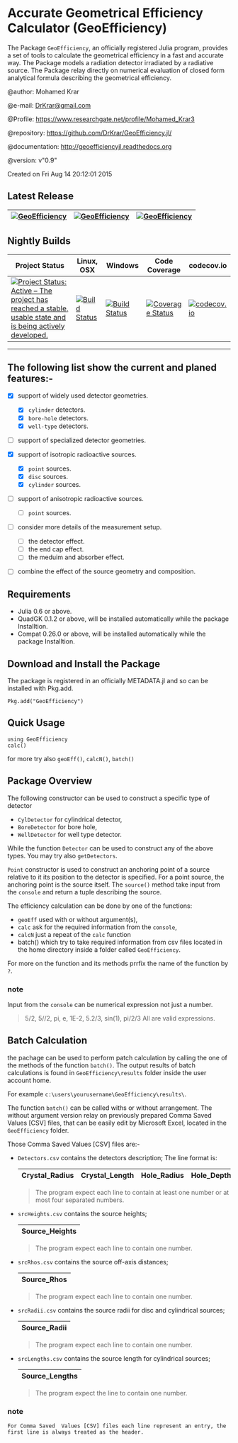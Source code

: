 # Accurate Geometrical Efficiency Calculator (GeoEfficiency)

The Package `GeoEfficiency`, an officially registered Julia program, provides a set of tools  to calculate the geometrical efficiency in a fast and accurate way. 
The Package models a radiation detector irradiated by a radiative source. 
The Package relay directly on numerical evaluation of closed form analytical formula describing the geometrical efficiency.

@author: Mohamed Krar

@e-mail: DrKrar@gmail.com

@Profile: https://www.researchgate.net/profile/Mohamed_Krar3

@repository: https://github.com/DrKrar/GeoEfficiency.jl/

@documentation: http://geoefficiencyjl.readthedocs.org

@version: v"0.9"

Created on Fri Aug 14 20:12:01 2015


## Latest Release 
[![GeoEfficiency](http://pkg.julialang.org/badges/GeoEfficiency_0.4.svg)](http://pkg.julialang.org/?pkg=GeoEfficiency)  | [![GeoEfficiency](http://pkg.julialang.org/badges/GeoEfficiency_0.5.svg)](http://pkg.julialang.org/?pkg=GeoEfficiency)  | [![GeoEfficiency](http://pkg.julialang.org/badges/GeoEfficiency_0.6.svg)](http://pkg.julialang.org/?pkg=GeoEfficiency) 
----|----|----

## Nightly Builds

Project Status | Linux, OSX | Windows | Code Coverage | codecov.io
----|----|----|----|----
[![Project Status: Active – The project has reached a stable, usable state and is being actively developed.](http://www.repostatus.org/badges/latest/active.svg)](http://www.repostatus.org/#active) | [![Build Status](https://travis-ci.org/DrKrar/GeoEfficiency.jl.svg)](https://travis-ci.org/DrKrar/GeoEfficiency.jl) | [![Build Status](https://ci.appveyor.com/api/projects/status/ew595nn4njmm4dbl?svg=true)](https://ci.appveyor.com/project/DrKrar/GeoEfficiency-jl) | [![Coverage Status](https://coveralls.io/repos/github/DrKrar/GeoEfficiency.jl/badge.svg?branch=master)](https://coveralls.io/github/DrKrar/GeoEfficiency.jl?branch=master) | [![codecov.io](http://codecov.io/github/DrKrar/GeoEfficiency.jl/coverage.svg?branch=master)](http://codecov.io/github/DrKrar/GeoEfficiency.jl?branch=master)

---

## The following list show the current and planed features:-

 - [x] support of widely used detector geometries.
      - [x] `cylinder` detectors.
      - [x] `bore-hole` detectors.
      - [x] `well-type` detectors.
	
 - [ ] support of specialized detector geometries.
 
 - [x] support of isotropic radioactive sources.
      - [x] `point` sources.
      - [x] `disc` sources.
      - [x] `cylinder` sources.

 - [ ] support of anisotropic radioactive sources.
      - [ ] `point` sources.
	
 - [ ] consider more details of the measurement setup.
      - [ ] the detector effect.
      - [ ] the end cap effect.
      - [ ] the meduim and absorber effect.
      
 - [ ] combine the effect of the source geometry and composition. 


## Requirements
 *  Julia 0.6 or above.
 *  QuadGK 0.1.2 or above, will be installed automatically while the package Installtion.
 *  Compat 0.26.0 or above, will be installed automatically while the package Installtion.
 
## Download and Install the Package
The package is registered in an officially METADATA.jl and so can be installed with Pkg.add.

	Pkg.add("GeoEfficiency") 
	
## Quick Usage

	using GeoEfficiency
	calc()
	
for more try also `geoEff()`, `calcN()`, `batch()`
	

## Package Overview
The following constructor can be used to construct a specific type of detector 
 *  `CylDetector` for cylindrical detector, 
 *  `BoreDetector` for bore hole, 
 *  `WellDetector` for well type detector.

 While the function `Detector` can be used to construct any of the above types. You may try also `getDetectors`.


`Point` constructor is used to construct an anchoring point of a source relative to it its position to the detector is specified.
For a point source, the anchoring point is the source itself. 
The `source()` method take input from the `console` and return a tuple describing the source.


The efficiency calculation can be done by one of the functions: 
 *  `geoEff` used with or without argument(s), 
 *  `calc` ask for the required information from the `console`, 
 *  `calcN` just a repeat of the `calc` function 
 *  batch() which try to take required information from csv files located in the home directory inside a folder called `GeoEfficiency`.
 
For more on the function and its methods prrfix the name of the function by `?`.

### note
   Input from the `console` can be numerical expression not just a number.
   
   > 5/2, 5//2, pi, e, 1E-2, 5.2/3, sin(1), pi/2/3
   > All are valid expressions.
	
## Batch Calculation
the pachage can be used to perform patch calculation by calling the one of the methods of the function `batch()`. The output results of batch calculations is found in `GeoEfficiency\results` folder inside the user account home.

For example	`c:\users\yourusername\GeoEfficiency\results\`.

The function `batch()` can be called withs or without arrangement. 
The without argument version relay on previously prepared Comma Saved  Values [CSV] files, that can be easily edit by Microsoft Excel, located in the `GeoEfficiency` folder.

Those Comma Saved  Values [CSV] files are:-

 *  `Detectors.csv` contains the detectors description; The line format is: 

     Crystal_Radius | Crystal_Length | Hole_Radius | Hole_Depth
     ----------------| -----------------|---------------|--------------

     > The program expect each line to contain at least one number or at most four separated numbers.

 *  `srcHeights.csv` contains the source heights; 

     Source_Heights | 
      -----------------|

     > The program expect each line to contain one number.

 *  `srcRhos.csv` contains the source off-axis distances; 	 				

     Source_Rhos | 
      -----------------|

     > The program expect each line to contain one number.

 *  `srcRadii.csv` contains the source radii for disc and cylindrical sources; 			

     Source_Radii| 
      -----------------|

     > The program expect each line to contain one number.

 *  `srcLengths.csv` contains the source length for cylindrical sources; 	

     Source_Lengths| 
      -----------------|

     > The program expect the line to contain one number.
     
### note
    For Comma Saved  Values [CSV] files each line represent an entry, the first line is always treated as the header.
